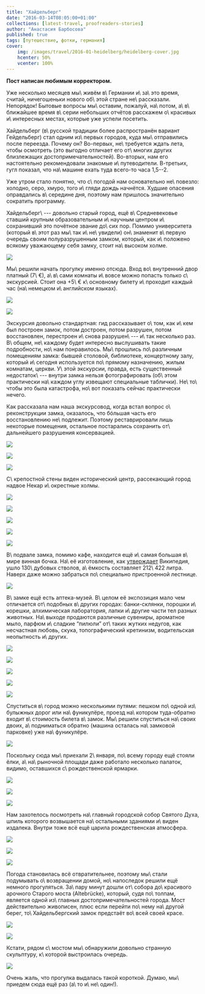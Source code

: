 ```yaml
---
title: "Хайдельберг"
date: "2016-03-14T08:05:00+01:00"
collections: [latest-travel, proofreaders-stories]
author: "Анастасия Барбосова"
published: true
tags: [путешествие, фотки, германия]
cover:
    img: /images/travel/2016-01-heidelberg/heidelberg-cover.jpg
    hcenter: 50%
    vcenter: 100%
---
```


**Пост написан любимым корректором.**

Уже несколько месяцев мы\ живём в\ Германии и\ за\ это время, считай,
ничегошеньки нового об\ этой стране не\ рассказали. Непорядок! Бытовые вопросы
мы\ оставим, пожалуй, на\ потом, а\ в\ ближайшее время в\ серии небольших
отчётов расскажем о\ красивых и\ интересных местах, которые уже успели посетить.

<!--more-->

Хайдельберг (в\ русской традиции более распространён вариант Гейдельберг) стал
одним из\ первых городов, куда мы\ отправились после переезда. Почему он?
Во-первых, не\ требуется ждать лета, чтобы осмотреть (это выгодно отличает его
от\ многих других близлежащих достопримечательностей). Во-вторых, нам его
настоятельно рекомендовали знакомые и\ путеводители. В-третьих, гугл показал,
что на\ машине ехать туда всего-то часа 1,5--2.

Уже утром стало понятно, что с\ погодой нам основательно не\ повезло: холодно,
серо, хмуро, того и\ гляди дождь начнётся. Худшие опасения оправдались
в\ середине дня, поэтому нам пришлось значительно сократить программу.

Хайдельберг\ --- довольно старый город, ещё в\ Средневековье ставший крупным
образовательным и\ научным центром и\ сохранивший это почётное звание до\ сих
пор. Помимо университета (который в\ этот раз мы\ так и\ не\ увидели)
он\ знаменит в\ первую очередь своим полуразрушенным замком, который, как
и\ положено всякому уважающему себя замку, стоит на\ высоком холме.

![](/images/travel/2016-01-heidelberg/heidelberg-schloss.jpg)

Мы\ решили начать прогулку именно отсюда. Вход во\ внутренний двор платный
(7\ €), а\ в\ сами комнаты и\ вовсе можно попасть только с\ экскурсией. Стоит
она +5\ € к\ основному билету и\ проходит каждый час (на\ немецком
и\ английском языках).

![](/images/travel/2016-01-heidelberg/heidelberg-schloss-yard-1.jpg)

![](/images/travel/2016-01-heidelberg/heidelberg-schloss-yard-2.jpg)

Экскурсия довольно стандартная: гид рассказывает о\ том, как и\ кем был
построен замок, потом достроен, потом разрушен, потом восстановлен, перестроен
и\ снова разрушен\ --- и\ так несколько раз. В\ общем, не\ каждому будет
интересно выслушивать такие подробности, но\ нам понравилось. Мы\ прошлись
по\ различным помещениям замка: бывшей столовой, библиотеке, концертному залу,
который и\ сегодня используется по\ прямому назначению, жилым комнатам, церкви.
У\ этой экскурсии, правда, есть существенный недостаток\ --- внутри замка нельзя
фотографировать (об\ этом практически на\ каждом углу извещают специальные
таблички). Не\ то\ чтобы это была катастрофа, но\ вот показать сейчас
практически нечего.

Как рассказала нам наша экскурсовод, когда встал вопрос о\ реконструкции замка,
оказалось, что бóльшая часть его восстановлению не\ подлежит. Поэтому
реставрировали лишь некоторые помещения, остальное постарались сохранить
от\ дальнейшего разрушения консервацией.

![](/images/travel/2016-01-heidelberg/heidelberg-schloss-ruins-1.jpg)

![](/images/travel/2016-01-heidelberg/heidelberg-schloss-ruins-2.jpg)

![](/images/travel/2016-01-heidelberg/heidelberg-schloss-ruins-3.jpg)

С\ крепостной стены виден исторический центр, рассекающий город надвое Некар
и\ окрестные холмы.

![](/images/travel/2016-01-heidelberg/heidelberg-view-1.jpg)

![](/images/travel/2016-01-heidelberg/heidelberg-view-2.jpg)

![](/images/travel/2016-01-heidelberg/heidelberg-view-3.jpg)

![](/images/travel/2016-01-heidelberg/heidelberg-view-4.jpg)

![](/images/travel/2016-01-heidelberg/heidelberg-view-5.jpg)

В\ подвале замка, помимо кафе, находится ещё и\ самая большая в\ мире винная
бочка. На\ её изготовление, как [утверждает][wiki] Википедия, ушло 130\ дубовых
стволов, а\ ёмкость составляет 212\ 422 литра. Наверх даже можно забраться
по\ специально пристроенной лестнице.

![](/images/travel/2016-01-heidelberg/heidelberg-barrel.jpg)

В\ замке ещё есть аптека-музей. В\ целом её экспозиция мало чем отличается
от\ подобных в\ других городах: банки-склянки, порошки и\ корешки, алхимическая
лаборатория, лапки и\ другие части тел разных животных. На\ выходе продаются
различные сувениры, ароматное мыло, парфюм и\ сладкие “пилюли” от\ таких жутких
недугов, как несчастная любовь, скука, топографический кретинизм, водительская
неопытность и\ других.

![](/images/travel/2016-01-heidelberg/heidelberg-apotheke-1.jpg)

![](/images/travel/2016-01-heidelberg/heidelberg-apotheke-2.jpg)

![](/images/travel/2016-01-heidelberg/heidelberg-apotheke-3.jpg)

![](/images/travel/2016-01-heidelberg/heidelberg-apotheke-4.jpg)

![](/images/travel/2016-01-heidelberg/heidelberg-apotheke-5.jpg)

Спуститься в\ город можно несколькими путями: пешком по\ одной из\ булыжных
дорог или на\ фуникулёре, проезд на\ котором туда-обратно входит в\ стоимость
билета в\ замок. Мы\ решили спуститься на\ своих двоих, а\ подниматься обратно
(машина осталась на\ замковой парковке) уже на\ фуникулёре.

![](/images/travel/2016-01-heidelberg/heidelberg-funicular.jpg)

Поскольку сюда мы\ приехали 2\ января, по\ всему городу ещё стояли ёлки,
а\ на\ рыночной площади даже работало несколько палаток, видимо, оставшихся
с\ рождественской ярмарки.

![](/images/travel/2016-01-heidelberg/heidelberg-city-1.jpg)

![](/images/travel/2016-01-heidelberg/heidelberg-city-2.jpg)

![](/images/travel/2016-01-heidelberg/heidelberg-city-3.jpg)

Нам захотелось посмотреть на\ главный городской собор Святого Духа, шпиль
которого возвышается на\ остальными зданиями и\ виден издалека. Внутри тоже всё
ещё царила рождественская атмосфера.

![](/images/travel/2016-01-heidelberg/heidelberg-cathedral-1.jpg)

![](/images/travel/2016-01-heidelberg/heidelberg-cathedral-2.jpg)

![](/images/travel/2016-01-heidelberg/heidelberg-cathedral-3.jpg)

Погода становилась всё отвратительнее, поэтому мы\ стали подумывать
о\ возвращении домой, но\ напоследок решили ещё немного прогуляться. За\ пару
минут дошли от\ собора до\ красивого арочного Старого моста (Altebrücke),
который, судя по\ толпам, является одной из\ главных достопримечательностей
города. Мост действительно живописен, плюс если перейти по\ нему на\ другой
берег, то\ Хайдельбергский замок предстаёт во\ всей своей красе.

![](/images/travel/2016-01-heidelberg/heidelberg-bridge-1.jpg)

![](/images/travel/2016-01-heidelberg/heidelberg-bridge-2.jpg)

Кстати, рядом с\ мостом мы\ обнаружили довольно странную скульптуру, к\ которой
выстроилась очередь.

![](/images/travel/2016-01-heidelberg/heidelberg-sculpture.jpg)

Очень жаль, что прогулка выдалась такой короткой. Думаю, мы\ приедем сюда ещё
раз (а\ то и\ не\ один!).

[wiki]: https://ru.wikipedia.org/wiki/Гейдельбергская_бочка
